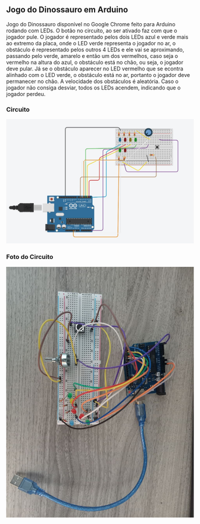 ## Jogo do Dinossauro em Arduino
Jogo do Dinossauro disponível no Google Chrome feito para Arduino rodando com LEDs.
O botão no circuito, ao ser ativado faz com que o jogador pule. O jogador é representado pelos dois LEDs azul e verde mais ao extremo da placa, onde o LED verde representa o jogador no ar, o obstáculo é representado pelos outros 4 LEDs e ele vai se aproximando, passando pelo verde, amarelo e então um dos vermelhos, caso seja o vermelho na altura do azul, o obstáculo está no chão, ou seja, o jogador deve pular. Já se o obstáculo aparecer no LED vermelho que se econtra alinhado com o LED verde, o obstáculo está no ar, portanto o jogador deve permanecer no chão. A velocidade dos obstáculos é aleatória. 
Caso o jogador não consiga desviar, todos os LEDs acendem, indicando que o jogador perdeu.
### Circuito
![alt-text](https://github.com/niicao/SSC0180/blob/main/Jogo%20do%20Dinossauro%20em%20Arduino/photo_5098479016666573461_y.jfif)

### Foto do Circuito
![alt-text](https://github.com/niicao/SSC0180/blob/main/Jogo%20do%20Dinossauro%20em%20Arduino/photo_5113916744036100610_y.jfif)
